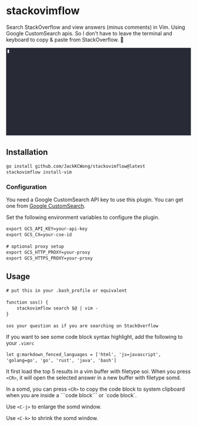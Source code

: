 # stackovimflow

Search StackOverflow and view answers (minus comments) in Vim. Using Google CustomSearch apis. So I don't have to leave the terminal and keyboard to copy & paste from StackOverflow. 🙊

![demo](https://github.com/JackKCWong/stackovimflow/blob/bd103f6ed08ae68f62d0738884d1a44244886993/demo.gif)

## Installation

```
go install github.com/JackKCWong/stackovimflow@latest
stackovimflow install-vim
```


### Configuration

You need a Google CustomSearch API key to use this plugin.
You can get one from [Google CustomSearch](https://cse.google.com/cse/all).

Set the following environment variables to configure the plugin.

```
export GCS_API_KEY=your-api-key
export GCS_CX=your-cse-id

# optional proxy setup
export GCS_HTTP_PROXY=your-proxy
export GCS_HTTPS_PROXY=your-proxy
```


## Usage

```
# put this in your .bash_profile or equivalent

function sos() {
    stackovimflow search $@ | vim -
}

sos your question as if you are searching on StackOverflow
```

If you want to see some code block syntax highlight, add the following to your `.vimrc`

```vim
let g:markdown_fenced_languages = ['html', 'js=javascript', 'golang=go', 'go', 'rust', 'java', 'bash']
```

It first load the top 5 results in a vim buffer with filetype soi. When you press `<CR>`,
it will open the selected answer in a new buffer with filetype somd.

In a somd, you can press `<CR>` to copy the code block to system clipboard when you are inside a \`\`\`code block\`\`\` or \`code block\`.

Use `<C-j>` to enlarge the somd window.

Use `<C-k>` to shrink the somd window.
